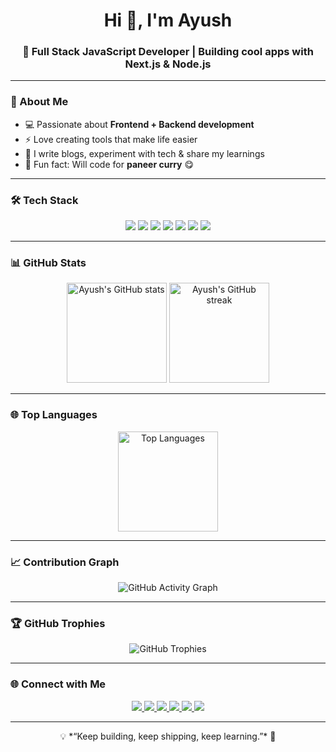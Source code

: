 <!-- Profile README for Ayush -->

<h1 align="center">Hi 👋, I'm Ayush</h1>
<h3 align="center">🚀 Full Stack JavaScript Developer | Building cool apps with Next.js & Node.js</h3>

---

### 🌟 About Me
- 💻 Passionate about **Frontend + Backend development**
- ⚡ Love creating tools that make life easier
- 📝 I write blogs, experiment with tech & share my learnings
- 🍛 Fun fact: Will code for **paneer curry** 😋

---

### 🛠️ Tech Stack
<p align="center">
  
  <!-- Languages -->
  <img src="https://skillicons.dev/icons?i=js,ts,py,java,c,cpp" />
  
  <!-- Frontend -->
  <img src="https://skillicons.dev/icons?i=react,nextjs,redux,tailwind,bootstrap,materialui,html,css,kafka,markdown,nginx" />
  
  <!-- Backend -->
  <img src="https://skillicons.dev/icons?i=nodejs,express,fastapi,graphql" />
  
  <!-- Databases -->
  <img src="https://skillicons.dev/icons?i=mongodb,postgres,mysql,redis,sqlite,prisma,supabase,firebase" />
  
  <!-- Cloud & DevOps -->
  <img src="https://skillicons.dev/icons?i=docker,kubernetes,aws,azure,gcp,vercel,netlify,heroku" />
  
  <!-- Tools & Testing -->
  <img src="https://skillicons.dev/icons?i=git,github,gitlab,linux,vscode,postman,jest,figma,webpack,babel,npm,yarn" />
  
  <!-- New / Specialized -->
  <img src="https://skillicons.dev/icons?i=planetscale,apollo" />
</p>



---

### 📊 GitHub Stats
<p align="center">
  <!-- GitHub Stats -->
  <img src="https://github-readme-stats.vercel.app/api?username=ayushjslab&show_icons=true&theme=radical&count_private=true" alt="Ayush's GitHub stats" height="160"/>
  
  <!-- Streak Stats -->
  <img src="https://streak-stats.demolab.com/?user=ayushjslab&theme=radical&hide_border=true" alt="Ayush's GitHub streak" height="160"/>
</p>


---

### 🌐 Top Languages
<p align="center">
  <img src="https://github-readme-stats.vercel.app/api/top-langs/?username=ayushjslab&layout=compact&theme=radical&langs_count=8" alt="Top Languages" height="160"/>
</p>

---

### 📈 Contribution Graph
<p align="center">
  <img src="https://github-readme-activity-graph.vercel.app/graph?username=ayushjslab&theme=radical" alt="GitHub Activity Graph" />
</p>

---

### 🏆 GitHub Trophies
<p align="center">
  <img src="https://github-profile-trophy.vercel.app/?username=ayushjslab&theme=radical&no-frame=true&no-bg=true&margin-w=15&margin-h=15" alt="GitHub Trophies"/>
</p>


---

### 🌐 Connect with Me
<p align="center">
  <!-- Twitter -->
  <a href="https://x.com/ayushjslab">
    <img src="https://img.shields.io/badge/Twitter-%231DA1F2.svg?&style=for-the-badge&logo=twitter&logoColor=white" />
  </a>
  
  <!-- LinkedIn -->
  <a href="https://www.linkedin.com/in/ayushjslab/">
    <img src="https://img.shields.io/badge/LinkedIn-%230A66C2.svg?&style=for-the-badge&logo=linkedin&logoColor=white" />
  </a>
  
  <!-- Portfolio -->
  <a href="https://ayushjslab.vercel.app/">
    <img src="https://img.shields.io/badge/Portfolio-%2312100E.svg?&style=for-the-badge&logo=vercel&logoColor=white" />
  </a>
  
  <!-- Instagram -->
  <a href="https://www.instagram.com/ayushjslab/">
    <img src="https://img.shields.io/badge/Instagram-%23E4405F.svg?&style=for-the-badge&logo=instagram&logoColor=white" />
  </a>
  
  <!-- Facebook -->
  <a href="https://www.facebook.com/ayushjslab/">
    <img src="https://img.shields.io/badge/Facebook-%231877F2.svg?&style=for-the-badge&logo=facebook&logoColor=white" />
  </a>
  
  <!-- YouTube -->
  <a href="https://www.youtube.com/@ayushjslab">
    <img src="https://img.shields.io/badge/YouTube-%23FF0000.svg?&style=for-the-badge&logo=youtube&logoColor=white" />
  </a>
</p>


---

<p align="center">💡 *“Keep building, keep shipping, keep learning.”* 🚀</p>
